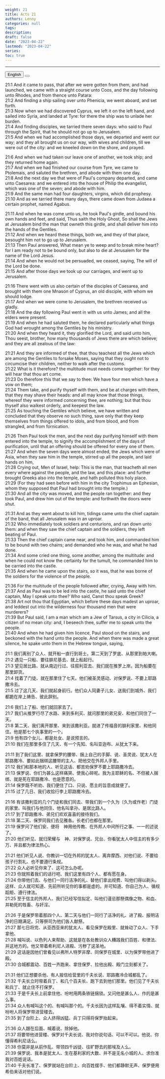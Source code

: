 ```yaml
---
weight: 21
title: Acts 21
authors: Lenny
categories: null
tags: 
description: 
draft: false
date: "2023-04-22"
lastmod: "2023-04-22"
series:
toc: true
---
```



<!--more-->
---

<!-- Tab links -->
<div class="tab">
  <button class="tablinks active" onclick="tablabel(event, 'english')">English</button>
  <button class="tablinks" onclick="tablabel(event, 'chinese')"></button>
  
</div>

<!-- Tab content -->
<div id="english" class="tabcontent" style="display:block">

21:1 And it came to pass, that after we were gotten from them, and had launched, we came with a straight course unto Coos, and the day following unto Rhodes, and from thence unto Patara:  
21:2 And finding a ship sailing over unto Phenicia, we went aboard, and set forth.  
21:3 Now when we had discovered Cyprus, we left it on the left hand, and sailed into Syria, and landed at Tyre: for there the ship was to unlade her burden.  
21:4 And finding disciples, we tarried there seven days: who said to Paul through the Spirit, that he should not go up to Jerusalem.  
21:5 And when we had accomplished those days, we departed and went our way; and they all brought us on our way, with wives and children, till we were out of the city: and we kneeled down on the shore, and prayed.  

21:6 And when we had taken our leave one of another, we took ship; and they returned home again.  
21:7 And when we had finished our course from Tyre, we came to Ptolemais, and saluted the brethren, and abode with them one day.  
21:8 And the next day we that were of Paul's company departed, and came unto Caesarea: and we entered into the house of Philip the evangelist, which was one of the seven; and abode with him.  
21:9 And the same man had four daughters, virgins, which did prophesy.  
21:10 And as we tarried there many days, there came down from Judaea a certain prophet, named Agabus.  

21:11 And when he was come unto us, he took Paul's girdle, and bound his own hands and feet, and said, Thus saith the Holy Ghost, So shall the Jews at Jerusalem bind the man that owneth this girdle, and shall deliver him into the hands of the Gentiles.  
21:12 And when we heard these things, both we, and they of that place, besought him not to go up to Jerusalem.  
21:13 Then Paul answered, What mean ye to weep and to break mine heart? for I am ready not to be bound only, but also to die at Jerusalem for the name of the Lord Jesus.  
21:14 And when he would not be persuaded, we ceased, saying, The will of the Lord be done.  
21:15 And after those days we took up our carriages, and went up to Jerusalem.  

21:16 There went with us also certain of the disciples of Caesarea, and brought with them one Mnason of Cyprus, an old disciple, with whom we should lodge.  
21:17 And when we were come to Jerusalem, the brethren received us gladly.  
21:18 And the day following Paul went in with us unto James; and all the elders were present.  
21:19 And when he had saluted them, he declared particularly what things God had wrought among the Gentiles by his ministry.  
21:20 And when they heard it, they glorified the Lord, and said unto him, Thou seest, brother, how many thousands of Jews there are which believe; and they are all zealous of the law:  

21:21 And they are informed of thee, that thou teachest all the Jews which are among the Gentiles to forsake Moses, saying that they ought not to circumcise their children, neither to walk after the customs.  
21:22 What is it therefore? the multitude must needs come together: for they will hear that thou art come.  
21:23 Do therefore this that we say to thee: We have four men which have a vow on them;  
21:24 Them take, and purify thyself with them, and be at charges with them, that they may shave their heads: and all may know that those things, whereof they were informed concerning thee, are nothing; but that thou thyself also walkest orderly, and keepest the law.  
21:25 As touching the Gentiles which believe, we have written and concluded that they observe no such thing, save only that they keep themselves from things offered to idols, and from blood, and from strangled, and from fornication.  

21:26 Then Paul took the men, and the next day purifying himself with them entered into the temple, to signify the accomplishment of the days of purification, until that an offering should be offered for every one of them.  
21:27 And when the seven days were almost ended, the Jews which were of Asia, when they saw him in the temple, stirred up all the people, and laid hands on him,  
21:28 Crying out, Men of Israel, help: This is the man, that teacheth all men every where against the people, and the law, and this place: and further brought Greeks also into the temple, and hath polluted this holy place.  
21:29 (For they had seen before with him in the city Trophimus an Ephesian, whom they supposed that Paul had brought into the temple.)  
21:30 And all the city was moved, and the people ran together: and they took Paul, and drew him out of the temple: and forthwith the doors were shut.  

21:31 And as they went about to kill him, tidings came unto the chief captain of the band, that all Jerusalem was in an uproar.  
21:32 Who immediately took soldiers and centurions, and ran down unto them: and when they saw the chief captain and the soldiers, they left beating of Paul.  
21:33 Then the chief captain came near, and took him, and commanded him to be bound with two chains; and demanded who he was, and what he had done.  
21:34 And some cried one thing, some another, among the multitude: and when he could not know the certainty for the tumult, he commanded him to be carried into the castle.  
21:35 And when he came upon the stairs, so it was, that he was borne of the soldiers for the violence of the people.  

21:36 For the multitude of the people followed after, crying, Away with him.  
21:37 And as Paul was to be led into the castle, he said unto the chief captain, May I speak unto thee? Who said, Canst thou speak Greek?  
21:38 Art not thou that Egyptian, which before these days madest an uproar, and leddest out into the wilderness four thousand men that were murderers?  
21:39 But Paul said, I am a man which am a Jew of Tarsus, a city in Cilicia, a citizen of no mean city: and, I beseech thee, suffer me to speak unto the people.  
21:40 And when he had given him licence, Paul stood on the stairs, and beckoned with the hand unto the people. And when there was made a great silence, he spake unto them in the Hebrew tongue, saying,  

</div>

<div id="chinese" class="tabcontent">

21:1 我们离别了众人、就开船一直行到哥士。第二天到了罗底、从那里到帕大喇。  
21:2 遇见一只船、要往腓尼基去、就上船起行。  
21:3 望见居比路、就从南边行过、往叙利亚去、我们就在推罗上岸。因为船要在那里卸货。  
21:4 找着了门徒、就在那里住了七天。他们被圣灵感动、对保罗说、不要上耶路撒冷去。  
21:5 过了这几天、我们就起身前行。他们众人同妻子儿女、送我们到城外、我们都跪在岸上祷告、彼此辞别。  

21:6 我们上了船、他们就回家去了。  
21:7 我们从推罗行尽了水路、来到多利买、就问那里的弟兄安、和他们同住了一天。  
21:8 第二天、我们离开那里、来到该撒利亚。就进了传福音的腓利家里、和他同住。他是那七个执事里的一个。  
21:9 他有四个女儿、都是处女、是说预言的。  
21:10 我们在那里多住了几天、有一个先知、名叫亚迦布、从犹太下来。  

21:11 到了我们这里、就拿保罗的腰带、捆上自己的手脚、说、圣灵说、犹太人在耶路撒冷、要如此捆绑这腰带的主人、把他交在外邦人手里。  
21:12 我们和那本地的人、听见这话、都苦劝保罗不要上耶路撒冷去。  
21:13 保罗说、你们为甚么这样痛哭、使我心碎呢。我为主耶稣的名、不但被人捆绑、就是死在耶路撒冷、也是愿意的。  
21:14 保罗既不听劝、我们便住了口、只说、愿主的旨意成就便了。  
21:15 过了几日、我们收拾行李上耶路撒冷去。  

21:16 有该撒利亚的几个门徒和我们同去、带我们到一个久为〔久为或作老〕门徒的家里、叫我们与他同住、他名叫拿孙、是居比路人。  
21:17 到了耶路撒冷、弟兄们欢欢喜喜的接待我们。  
21:18 第二天、保罗同我们去见雅各。长老们也都在那里。  
21:19 保罗问了他们安、便将　神用他传教、在外邦人中间所行之事、一一的述说了。  
21:20 他们听见、就归荣耀与　神、对保罗说、兄台、你看犹太人中信主的有多少万、并且都为律法热心。  

21:21 他们听见人说、你教训一切在外邦的犹太人、离弃摩西、对他们说、不要给孩子行割礼、也不要遵行条规。  
21:22 众人必听见你来了、这可怎么办呢。  
21:23 你就照着我们的话行吧、我们这里有四个人、都有愿在身。  
21:24 你带他们去、与他们一同行洁净的礼、替他们拿出规费、叫他们得以剃头。这样、众人就可知道、先前所听见你的事都是虚的。并可知道、你自己为人、循规蹈矩、遵行律法。  
21:25 至于信主的外邦人、我们已经写信拟定、叫他们谨忌那祭偶像之物、和血、并勒死的牲畜、与奸淫。  

21:26 于是保罗带着那四个人、第二天与他们一同行了洁净的礼、进了殿、报明洁净的日期满足。只等祭司为他们各人献祭。  
21:27 那七日将完、从亚西亚来的犹太人、看见保罗在殿里、就耸动了众人、下手拿他、  
21:28 喊叫说、以色列人来帮助、这就是在各处教训众人糟践我们百姓、和律法、并这地方的。他又带着希利尼人进殿、污秽了这圣地。  
21:29 这话是因他们曾看见以弗所人特罗非摩、同保罗在城里、以为保罗带他进了殿。  
21:30 合城都震动、百姓一齐跑来、拿住保罗、拉他出殿、殿门立刻都关了。  

21:31 他们正想要杀他、有人报信给营里的千夫长说、耶路撒冷合城都乱了。  
21:32 千夫长立时带着兵丁、和几个百夫长、跑下去到他们那里。他们见了千夫长和兵丁、就止住不打保罗。  
21:33 于是千夫长上前拿住他、吩咐用两条铁链捆锁。又问他是甚么人、作的是甚么事。  
21:34 众人有喊叫这个的、有喊叫那个的。千夫长因为这样乱嚷、得不着实情、就吩咐人将保罗带进营楼去。  
21:35 到了台阶上、众人挤得凶猛、兵丁只得将保罗抬起来。  

21:36 众人跟在后面、喊着说、除掉他。  
21:37 将要带他进营楼、保罗对千夫长说、我对你说句话、可以不可以。他说、你懂得希利尼话么。  
21:38 你莫非是从前作乱、带领四千凶徒、往旷野去的那埃及人么。  
21:39 保罗说、我本是犹太人、生在基利家的大数、并不是无名小城的人、求你准我对百姓说话。  
21:40 千夫长准了、保罗就站在台阶上、向百姓摆手、他们都静默无声、保罗便用希伯来话对他们说。  
</div>